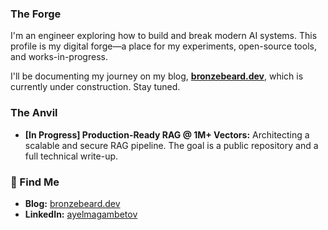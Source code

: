 ### The Forge

I'm an engineer exploring how to build and break modern AI systems. This profile is my digital forge—a place for my experiments, open-source tools, and works-in-progress.


I'll be documenting my journey on my blog, **[bronzebeard.dev](bronzebeard.dev)**, which is currently under construction. Stay tuned.


### The Anvil

- **[In Progress] Production-Ready RAG @ 1M+ Vectors:** Architecting a scalable and secure RAG pipeline. The goal is a public repository and a full technical write-up.


### 🔗 Find Me

- **Blog:** [bronzebeard.dev](bronzebeard.dev)
- **LinkedIn:** [ayelmagambetov](https://www.linkedin.com/in/ayelmagambetov/)
